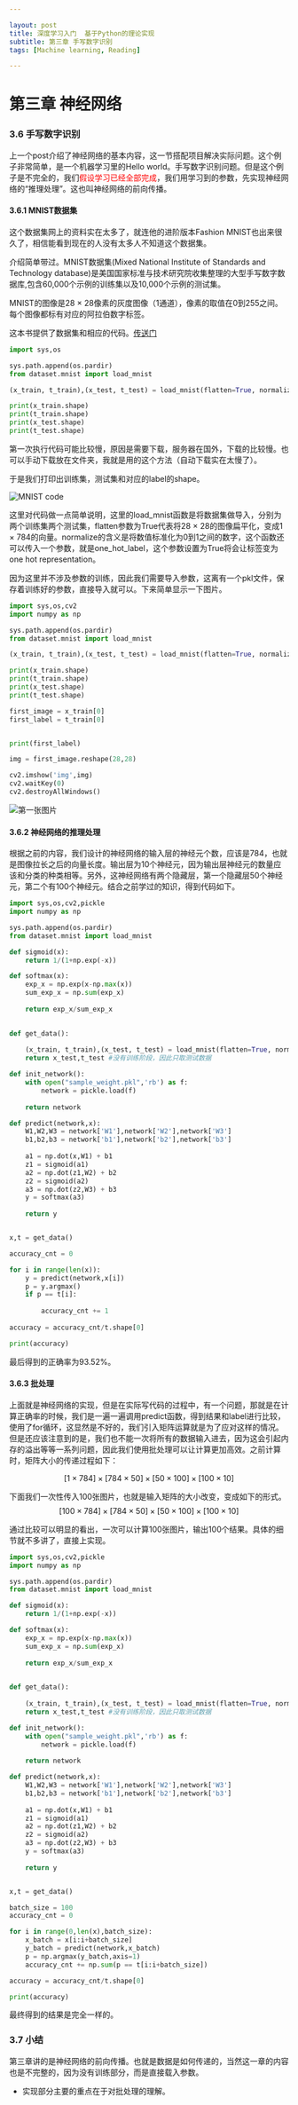 ```yaml
---

layout: post
title: 深度学习入门  基于Python的理论实现
subtitle: 第三章 手写数字识别
tags: [Machine learning, Reading]

---
```


<head>
    <script src="https://cdn.mathjax.org/mathjax/latest/MathJax.js?config=TeX-AMS-MML_HTMLorMML" type="text/javascript"></script>
    <script type="text/x-mathjax-config">
        MathJax.Hub.Config({
            tex2jax: {
            skipTags: ['script', 'noscript', 'style', 'textarea', 'pre'],
            inlineMath: [['$','$']]
            }
        });
    </script>
</head>


# 第三章 神经网络

### 3.6 手写数字识别


上一个post介绍了神经网络的基本内容，这一节搭配项目解决实际问题。这个例子非常简单，是一个机器学习里的Hello world。手写数字识别问题。但是这个例子是不完全的，我们<font color=red>假设学习已经全部完成</font>，我们用学习到的参数，先实现神经网络的“推理处理”。这也叫神经网络的前向传播。

#### 3.6.1 MNIST数据集

这个数据集网上的资料实在太多了，就连他的进阶版本Fashion MNIST也出来很久了，相信能看到现在的人没有太多人不知道这个数据集。

介绍简单带过。MNIST数据集(Mixed National Institute of Standards and Technology database)是美国国家标准与技术研究院收集整理的大型手写数字数据库,包含60,000个示例的训练集以及10,000个示例的测试集。

MNIST的图像是28 $\times$ 28像素的灰度图像（1通道），像素的取值在0到255之间。每个图像都标有对应的阿拉伯数字标签。

这本书提供了数据集和相应的代码。[传送门](https://www.ituring.com.cn/book/1921)

```python
import sys,os

sys.path.append(os.pardir)
from dataset.mnist import load_mnist

(x_train, t_train),(x_test, t_test) = load_mnist(flatten=True, normalize=False)

print(x_train.shape)
print(t_train.shape)
print(x_test.shape)
print(t_test.shape)
``` 

第一次执行代码可能比较慢，原因是需要下载，服务器在国外，下载的比较慢。也可以手动下载放在文件夹，我就是用的这个方法（自动下载实在太慢了）。

于是我们打印出训练集，测试集和对应的label的shape。

![MNIST code](\img\MNIST_code.png)

这里对代码做一点简单说明，这里的load_mnist函数是将数据集做导入，分别为两个训练集两个测试集，flatten参数为True代表将28 $\times$ 28的图像扁平化，变成1 $\times$ 784的向量。normalize的含义是将数值标准化为0到1之间的数字，这个函数还可以传入一个参数，就是one_hot_label，这个参数设置为True将会让标签变为one hot representation。

因为这里并不涉及参数的训练，因此我们需要导入参数，这离有一个pkl文件，保存着训练好的参数，直接导入就可以。下来简单显示一下图片。

```python
import sys,os,cv2
import numpy as np

sys.path.append(os.pardir)
from dataset.mnist import load_mnist

(x_train, t_train),(x_test, t_test) = load_mnist(flatten=True, normalize=True)

print(x_train.shape)
print(t_train.shape)
print(x_test.shape)
print(t_test.shape)

first_image = x_train[0]
first_label = t_train[0]


print(first_label)

img = first_image.reshape(28,28)

cv2.imshow('img',img)
cv2.waitKey(0)  
cv2.destroyAllWindows()
```

![第一张图片](\img\MNIST_image.png)

#### 3.6.2 神经网络的推理处理

根据之前的内容，我们设计的神经网络的输入层的神经元个数，应该是784，也就是图像拉长之后的向量长度。输出层为10个神经元，因为输出层神经元的数量应该和分类的种类相等。另外，这神经网络有两个隐藏层，第一个隐藏层50个神经元，第二个有100个神经元。结合之前学过的知识，得到代码如下。

```python
import sys,os,cv2,pickle
import numpy as np

sys.path.append(os.pardir)
from dataset.mnist import load_mnist

def sigmoid(x):
    return 1/(1+np.exp(-x))

def softmax(x):
    exp_x = np.exp(x-np.max(x))
    sum_exp_x = np.sum(exp_x)
    
    return exp_x/sum_exp_x
    

def get_data():
    
    (x_train, t_train),(x_test, t_test) = load_mnist(flatten=True, normalize=True)
    return x_test,t_test #没有训练阶段，因此只取测试数据

def init_network():
    with open("sample_weight.pkl",'rb') as f:
        network = pickle.load(f)
        
    return network

def predict(network,x):
    W1,W2,W3 = network['W1'],network['W2'],network['W3']
    b1,b2,b3 = network['b1'],network['b2'],network['b3']
    
    a1 = np.dot(x,W1) + b1
    z1 = sigmoid(a1)
    a2 = np.dot(z1,W2) + b2
    z2 = sigmoid(a2)
    a3 = np.dot(z2,W3) + b3
    y = softmax(a3)
    
    return y


x,t = get_data()

accuracy_cnt = 0

for i in range(len(x)):
    y = predict(network,x[i])
    p = y.argmax()
    if p == t[i]:
    
        accuracy_cnt += 1
        
accuracy = accuracy_cnt/t.shape[0]

print(accuracy)
```

最后得到的正确率为93.52%。

#### 3.6.3 批处理

上面就是神经网络的实现，但是在实际写代码的过程中，有一个问题，那就是在计算正确率的时候，我们是一遍一遍调用predict函数，得到结果和label进行比较，使用了for循环，这显然是不好的，我们引入矩阵运算就是为了应对这样的情况。但是还应该注意到的是，我们也不能一次将所有的数据输入进去，因为这会引起内存的溢出等等一系列问题，因此我们使用批处理可以让计算更加高效。之前计算时，矩阵大小的传递过程如下：

$$
[1\times784]\times[784\times50]\times[50\times100]\times[100\times10]
$$

下面我们一次性传入100张图片，也就是输入矩阵的大小改变，变成如下的形式。
$$
[100\times784]\times[784\times50]\times[50\times100]\times[100\times10]
$$

通过比较可以明显的看出，一次可以计算100张图片，输出100个结果。具体的细节就不多讲了，直接上实现。

```python
import sys,os,cv2,pickle
import numpy as np

sys.path.append(os.pardir)
from dataset.mnist import load_mnist

def sigmoid(x):
    return 1/(1+np.exp(-x))

def softmax(x):
    exp_x = np.exp(x-np.max(x))
    sum_exp_x = np.sum(exp_x)
    
    return exp_x/sum_exp_x
    

def get_data():
    
    (x_train, t_train),(x_test, t_test) = load_mnist(flatten=True, normalize=True)
    return x_test,t_test #没有训练阶段，因此只取测试数据

def init_network():
    with open("sample_weight.pkl",'rb') as f:
        network = pickle.load(f)
        
    return network

def predict(network,x):
    W1,W2,W3 = network['W1'],network['W2'],network['W3']
    b1,b2,b3 = network['b1'],network['b2'],network['b3']
    
    a1 = np.dot(x,W1) + b1
    z1 = sigmoid(a1)
    a2 = np.dot(z1,W2) + b2
    z2 = sigmoid(a2)
    a3 = np.dot(z2,W3) + b3
    y = softmax(a3)
    
    return y


x,t = get_data()

batch_size = 100
accuracy_cnt = 0

for i in range(0,len(x),batch_size):
    x_batch = x[i:i+batch_size]
    y_batch = predict(network,x_batch)
    p = np.argmax(y_batch,axis=1)
    accuracy_cnt += np.sum(p == t[i:i+batch_size])

accuracy = accuracy_cnt/t.shape[0]

print(accuracy)
```
最终得到的结果是完全一样的。

### 3.7 小结

第三章讲的是神经网络的前向传播。也就是数据是如何传递的，当然这一章的内容也是不完整的，因为没有训练部分，而是直接载入参数。

* 实现部分主要的重点在于对批处理的理解。
